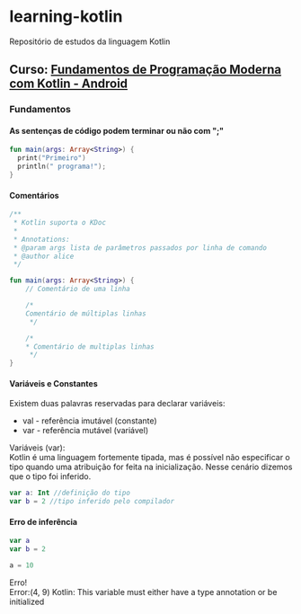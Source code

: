 # learning-kotlin
Repositório de estudos da linguagem Kotlin

## Curso: [Fundamentos de Programação Moderna com Kotlin - Android](https://www.udemy.com/curso-kotlin-pt/)

### Fundamentos

#### As sentenças de código podem terminar ou não com ";"

```kotlin
fun main(args: Array<String>) {
  print("Primeiro")
  println(" programa!");
}
```

#### Comentários
```kotlin
/**
 * Kotlin suporta o KDoc
 *
 * Annotations:
 * @param args lista de parâmetros passados por linha de comando
 * @author alice
 */

fun main(args: Array<String>) {
    // Comentário de uma linha

    /*
    Comentário de múltiplas linhas
     */

    /*
    * Comentário de multiplas linhas
     */
}
```

#### Variáveis e Constantes

Existem duas palavras reservadas para declarar variáveis:
  - val - referência imutável (constante)
  - var - referência mutável (variável)

Variáveis (var):  
Kotlin é uma linguagem fortemente tipada, mas é possível não especificar o tipo
quando uma atribuição for feita na inicialização.
Nesse cenário dizemos que o tipo foi inferido.

```kotlin
var a: Int //definição do tipo
var b = 2 //tipo inferido pelo compilador
```

#### Erro de inferência
```kotlin
var a
var b = 2 

a = 10
```
Erro!  
Error:(4, 9) Kotlin: This variable must either have a type annotation or be initialized
